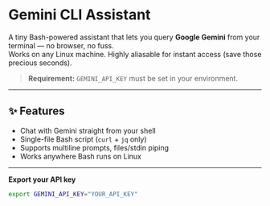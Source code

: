 # Gemini CLI Assistant

A tiny Bash-powered assistant that lets you query **Google Gemini** from your terminal — no browser, no fuss.  
Works on any Linux machine. Highly aliasable for instant access (save those precious seconds).

> **Requirement:** `GEMINI_API_KEY` must be set in your environment.

---

## ✨ Features

- Chat with Gemini straight from your shell
- Single-file Bash script (`curl` + `jq` only)
- Supports multiline prompts, files/stdin piping
- Works anywhere Bash runs on Linux

---

 **Export your API key**  
   ```bash
   export GEMINI_API_KEY="YOUR_API_KEY"
